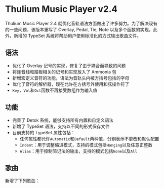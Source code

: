 # Thulium Music Player v2.4

Thulium Music Player 2.4 就优化音轨语法方面做出了许多努力。为了解决现有的一些问题，该版本重写了 Overlay, Pedal, Tie, Note 以及多个函数的实现。此外，新增的 TypeSet 系统将帮助用户使用标准化的方式输出歌曲文件。

## 语法

- 优化了 Overlay 记号的实现，修复了由于耦合而导致的问题
- 将连音线和踏板相关的记号和实现放入了 Ammonia 包
- 新增宏定义音符的功能，语法为音轨头内被方括号包括的字母
- 优化了音符的解析器，现在允许在方括号外使用和弦操作符了
- `Key`，`Vol`和`Oct`函数不再接受数组作为输入值

## 功能

- 完善了 Detok 系统，能够支持所有内置和自定义语法
- 新增了 TypeSet 语法，支持以不同的形式保存文件
- 目前支持的 TypeSet 属性包括：
  - 任何属性都允许`Automatic`和`Default`两种值，分别表示不更改和默认配置
  - `Indent`：用于调整缩进模式，支持的模式包括`Hanging`以及任意正整数
  - `Alias`：用于控制简记法的输出，支持的模式包括`None`以及`All`

## 歌曲

新增了下列歌曲：


